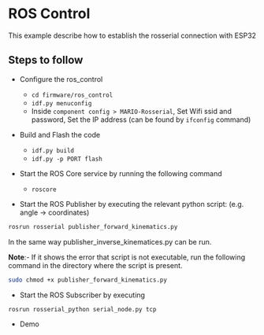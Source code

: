 # ROS Control

This example describe how to establish the rosserial connection with ESP32

## Steps to follow

* Configure the ros_control
    * ``` cd firmware/ros_control ```
    * ```idf.py menuconfig```
    * Inside `component config > MARIO-Rosserial`, Set Wifi ssid and password, Set the IP address (can be found by `ifconfig` command)

* Build and Flash the code 
    * ```idf.py build```
    * ```idf.py -p PORT flash```

* Start the ROS Core service by running the following command
    * ```roscore```

* Start the ROS Publisher by executing the relevant python script: (e.g. angle -> coordinates)

```bash
rosrun rosserial publisher_forward_kinematics.py
```
In the same way publisher_inverse_kinematices.py can be run.

**Note**:- If it shows the error that script is not executable, run the following command in the directory where the script is present.

```bash
sudo chmod +x publisher_forward_kinematics.py
```
* Start the ROS Subscriber by executing

```bash
rosrun rosserial_python serial_node.py tcp
```

* Demo 
